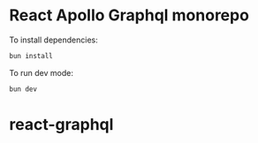 # React Apollo Graphql monorepo

To install dependencies:

```bash
bun install
```

To run dev mode:

```bash
bun dev
```
# react-graphql

